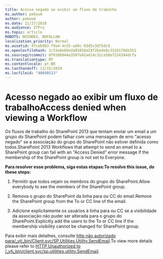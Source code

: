 ```yaml
---
title: Acesso negado ao exibir um fluxo de trabalho
ms.author: pebaum
author: pebaum
ms.date: 11/27/2018
ms.audience: ITPro
ms.topic: article
ROBOTS: NOINDEX, NOFOLLOW
localization_priority: Normal
ms.assetid: 47ceb983-f9a4-4c55-a40c-03d5c3d75dc9
ms.openlocfilehash: 1cfda8e08ada05858a28f2bede8c31261f9de351
ms.sourcegitcommit: 0f0186044a3597e42ad14c32ca58e7224344dcfa
ms.translationtype: MT
ms.contentlocale: pt-BR
ms.lasthandoff: 12/15/2019
ms.locfileid: "40050513"
---
```

# <a name="access-denied-when-viewing-a-workflow"></a><span data-ttu-id="c2423-102">Acesso negado ao exibir um fluxo de trabalho</span><span class="sxs-lookup"><span data-stu-id="c2423-102">Access denied when viewing a Workflow</span></span>

<span data-ttu-id="c2423-103">Os fluxos de trabalho do SharePoint 2013 que tentam enviar um email a um grupo do SharePoint podem falhar com uma mensagem de erro "acesso negado" se a associação do grupo do SharePoint não estiver definida como todos.</span><span class="sxs-lookup"><span data-stu-id="c2423-103">SharePoint 2013 Workflows that attempt to send an email to a SharePoint group can fail with an "Access Denied" error message if the membership of the SharePoint group is not set to Everyone.</span></span>
  
 <span data-ttu-id="c2423-104">**Para resolver esse problema, siga estas etapas:**</span><span class="sxs-lookup"><span data-stu-id="c2423-104">**To resolve this issue, do these steps:**</span></span>
  
 1. <span data-ttu-id="c2423-105">Permitir que todos vejam os membros do grupo do SharePoint.</span><span class="sxs-lookup"><span data-stu-id="c2423-105">Allow everybody to see the members of the SharePoint group.</span></span>
  
 2. <span data-ttu-id="c2423-106">Remova o grupo do SharePoint da linha para ou CC do email.</span><span class="sxs-lookup"><span data-stu-id="c2423-106">Remove the SharePoint group from the To or CC line of the email.</span></span>
  
 3. <span data-ttu-id="c2423-107">Adicione explicitamente os usuários à linha para ou CC se a visibilidade da associação não puder ser alterada para o grupo do SharePoint.</span><span class="sxs-lookup"><span data-stu-id="c2423-107">Explicitly add the users to the To or CC line if the membership visibility cannot be changed for SharePoint group.</span></span>
  
<span data-ttu-id="c2423-108">Para exibir mais detalhes, consulte [http não autorizado para/_vti_bin/Client.svc/SP.Utilities.Utility.SendEmail](https://go.microsoft.com/fwlink/?linkid=2044694&amp;clcid=0x409).</span><span class="sxs-lookup"><span data-stu-id="c2423-108">To view more details please refer to [HTTP Unauthorized to /_vti_bin/client.svc/sp.utilities.utility.SendEmail](https://go.microsoft.com/fwlink/?linkid=2044694&amp;clcid=0x409).</span></span>
  